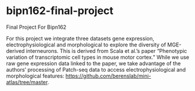 # bipn162-final-project
Final Project For Bipn162


For this project we integrate three datasets gene expression, electrophysiological and morphological to explore the diversity of MGE-derived interneurons. This is derived from Scala et al.’s paper “Phenotypic variation of transcriptomic cell types in mouse motor cortex.” While we use raw gene expression data linked to the paper, we take advantage of the authors’ processing of  Patch-seq data to access electrophysiological and morphological features: https://github.com/berenslab/mini-atlas/tree/master.
